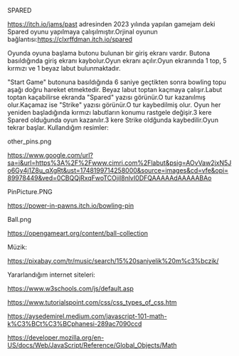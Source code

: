 SPARED

 https://itch.io/jams/past adresinden 2023 yılında yapılan gamejam deki Spared oyunu yapılmaya çalışılmıştır.Orjinal  oyunun bağlantısı:https://clxrffdman.itch.io/spared
 
Oyunda  oyuna başlama butonu bulunan bir giriş ekranı vardır. Butona basıldığında giriş ekranı kaybolur.Oyun ekranı açılır.Oyun ekranında 1 top, 5 kırmızı ve 1 beyaz labut bulunmaktadır.

"Start Game" butonuna basıldığında 6 saniye geçtikten sonra bowling topu aşağı doğru hareket etmektedir.
Beyaz labut toptan kaçmaya çalışır.Labut toptan kaçabilirse ekranda "Spared" yazısı görünür.O tur kazanılmış olur.Kaçamaz ise "Strike" yazısı görünür.O tur kaybedilmiş olur. Oyun her yeniden başladığında kırmızı labutların konumu
rastgele değişir.3 kere Spared olduğunda oyun kazanılır.3 kere Strike oldğunda kaybedilir.Oyun tekrar başlar.
Kullandığım resimler:

other_pins.png

https://www.google.com/url?sa=i&url=https%3A%2F%2Fwww.cimri.com%2Flabut&psig=AOvVaw2jxN5Jo6Gy4j1Z8u_qXgRt&ust=1748199714258000&source=images&cd=vfe&opi=89978449&ved=0CBQQjRxqFwoTCOjil8nlvI0DFQAAAAAdAAAAABAo

PinPicture.PNG

https://power-in-pawns.itch.io/bowling-pin

Ball.png

https://opengameart.org/content/ball-collection

Müzik:

https://pixabay.com/tr/music/search/15%20saniyelik%20m%c3%bczik/

Yararlandığım internet siteleri:

https://www.w3schools.com/js/default.asp

https://www.tutorialspoint.com/css/css_types_of_css.htm

https://aysedemirel.medium.com/javascript-101-math-k%C3%BCt%C3%BCphanesi-289ac7090ccd

https://developer.mozilla.org/en-US/docs/Web/JavaScript/Reference/Global_Objects/Math

